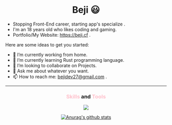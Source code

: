 <h1 align="center"> Beji 😃 </h1>

- Stopping Front-End career, starting app's specialize .
- I'm an 18 years old who likes coding and gaming.
- Portfolio/My Website: https://beji.cf .

Here are some ideas to get you started:

- 🔭 I’m currently working from home.
- 🌱 I’m currently learning Rust programming language.
- 👯 I’m looking to collaborate on Projects.
- 💬 Ask me about whatever you want.
- 📫 How to reach me: bejidev27@gmail.com .

<hr>

<h3 align="center"><span style="color:pink">Skills</span> and <span style="color:pink;">Tools</span>
</h3>
<p align="center">
  <a href="https://github.com/Beji1">
    <img src="https://skillicons.dev/icons?i=js,ts,html,css,svelte,figma,github,materialui,mongodb,nextjs,nodejs,remix,bootstrap,tailwind,discord,express,react,vscode&theme=dark" />
  </a>
    </p>

<div align="center">
    <a href="https://github.com/Beji1">
      
![Anurag's github stats](https://github-readme-stats.vercel.app/api?username=Beji1&show_icons=true&theme=aura)
  
  </a>
</div>
